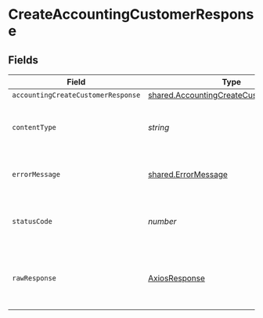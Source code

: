# CreateAccountingCustomerResponse


## Fields

| Field                                                                                                     | Type                                                                                                      | Required                                                                                                  | Description                                                                                               |
| --------------------------------------------------------------------------------------------------------- | --------------------------------------------------------------------------------------------------------- | --------------------------------------------------------------------------------------------------------- | --------------------------------------------------------------------------------------------------------- |
| `accountingCreateCustomerResponse`                                                                        | [shared.AccountingCreateCustomerResponse](../../../sdk/models/shared/accountingcreatecustomerresponse.md) | :heavy_minus_sign:                                                                                        | Success                                                                                                   |
| `contentType`                                                                                             | *string*                                                                                                  | :heavy_check_mark:                                                                                        | HTTP response content type for this operation                                                             |
| `errorMessage`                                                                                            | [shared.ErrorMessage](../../../sdk/models/shared/errormessage.md)                                         | :heavy_minus_sign:                                                                                        | The request made is not valid.                                                                            |
| `statusCode`                                                                                              | *number*                                                                                                  | :heavy_check_mark:                                                                                        | HTTP response status code for this operation                                                              |
| `rawResponse`                                                                                             | [AxiosResponse](https://axios-http.com/docs/res_schema)                                                   | :heavy_check_mark:                                                                                        | Raw HTTP response; suitable for custom response parsing                                                   |